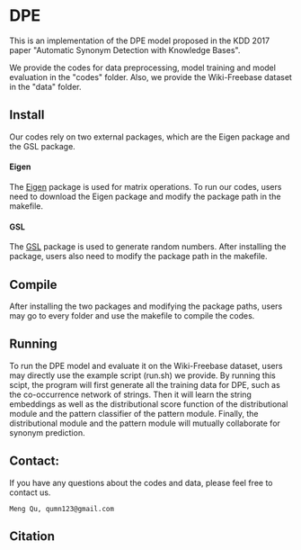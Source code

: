 # DPE
This is an implementation of the DPE model proposed in the KDD 2017 paper "Automatic Synonym Detection with Knowledge Bases".

We provide the codes for data preprocessing, model training and model evaluation in the "codes" folder. Also, we provide the Wiki-Freebase dataset in the "data" folder.

## Install
Our codes rely on two external packages, which are the Eigen package and the GSL package.

#### Eigen
The [Eigen](http://eigen.tuxfamily.org/index.php?title=Main_Page) package is used for matrix operations. To run our codes, users need to download the Eigen package and modify the package path in the makefile.

#### GSL
The [GSL](https://www.gnu.org/software/gsl/) package is used to generate random numbers. After installing the package, users also need to modify the package path in the makefile. 

## Compile
After installing the two packages and modifying the package paths, users may go to every folder and use the makefile to compile the codes.

## Running
To run the DPE model and evaluate it on the Wiki-Freebase dataset, users may directly use the example script (run.sh) we provide. By running this scipt, the program will first generate all the training data for DPE, such as the co-occurrence network of strings. Then it will learn the string embeddings as well as the distributional score function of the distributional module and the pattern classifier of the pattern module. Finally, the distributional module and the pattern module will mutually collaborate for synonym prediction.

## Contact: 
If you have any questions about the codes and data, please feel free to contact us.
```
Meng Qu, qumn123@gmail.com
```

## Citation
```
```
